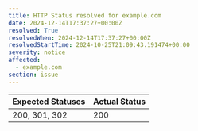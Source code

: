 ```yaml
---
title: HTTP Status resolved for example.com
date: 2024-12-14T17:37:27+00:00Z
resolved: True
resolvedWhen: 2024-12-14T17:37:27+00:00Z
resolvedStartTime: 2024-10-25T21:09:43.191474+00:00
severity: notice
affected:
  - example.com
section: issue
---
```


| Expected Statuses | Actual Status  |
|-------------------|----------------|
| 200, 301, 302 | 200 |
